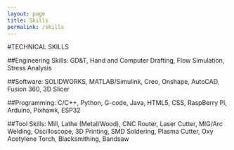 ```yaml
---
layout: page
title: Skills
permalink: /skills
---
```

#TECHNICAL SKILLS

##Engineering Skills:
GD&T, Hand and Computer Drafting, Flow Simulation, Stress Analysis

##Software:
SOLIDWORKS, MATLAB/Simulink, Creo, Onshape, AutoCAD, Fusion 360, 3D Slicer

##Programming:
C/C++, Python, G-code, Java, HTML5, CSS, RaspBerry Pi, Arduino, Pixhawk, ESP32

##Tool Skills:
Mill, Lathe (Metal/Wood), CNC Router, Laser Cutter, MIG/Arc Welding, Oscilloscope,
3D Printing, SMD Soldering, Plasma Cutter, Oxy Acetylene Torch, Blacksmithing, Bandsaw